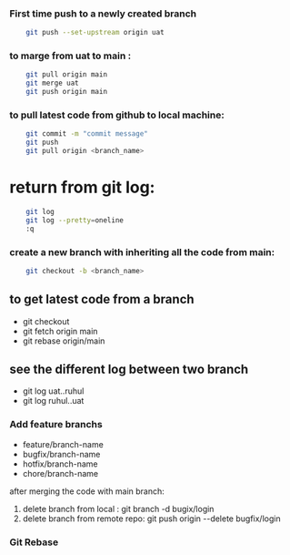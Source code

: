 ### First time push to a newly created branch
```bash
    git push --set-upstream origin uat
```
### to marge from uat to main : 
```bash
    git pull origin main 
    git merge uat 
    git push origin main 
```

### to pull latest code from github to local machine:

```bash
    git commit -m "commit message"
    git push
    git pull origin <branch_name>
```


# return from git log:
```bash
    git log
    git log --pretty=oneline
    :q
```
### create a new branch with inheriting all the code from main:
```bash
    git checkout -b <branch_name>
```


## to get latest code from a branch
- git checkout <your-branch>
- git fetch origin main
- git rebase origin/main


## see the different log between two branch
- git log uat..ruhul
- git log ruhul..uat

### Add feature branchs
- feature/branch-name
- bugfix/branch-name
- hotfix/branch-name
- chore/branch-name 

after merging the code with main branch: 
1. delete branch from local : git branch -d bugix/login
2. delete branch from remote repo: git push origin --delete bugfix/login

### Git Rebase